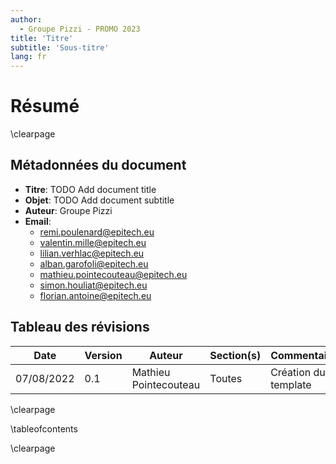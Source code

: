 ```yaml
---
author:
  - Groupe Pizzi - PROMO 2023
title: 'Titre'
subtitle: 'Sous-titre'
lang: fr
---
```


# Résumé

\clearpage

## Métadonnées du document

- **Titre**: TODO Add document title
- **Objet**: TODO Add document subtitle
- **Auteur**: Groupe Pizzi
- **Email**: 
  - remi.poulenard@epitech.eu
  - valentin.mille@epitech.eu
  - lilian.verhlac@epitech.eu
  - alban.garofoli@epitech.eu
  - mathieu.pointecouteau@epitech.eu
  - simon.houliat@epitech.eu
  - florian.antoine@epitech.eu

## Tableau des révisions

| **Date**         | **Version**   | **Auteur**            | **Section(s)**   | **Commentaires**             |
| ---------------- | ------------- | --------------------  | ---------------- | ---------------------------- |
| 07/08/2022       | 0.1           | Mathieu Pointecouteau | Toutes           | Création du template         |

\clearpage

\tableofcontents

\clearpage
